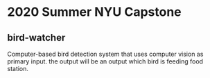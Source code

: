 # 2020 Summer NYU Capstone
## bird-watcher
Computer-based bird detection system that uses computer vision as primary input. the output will be an output which bird is feeding food station. 
